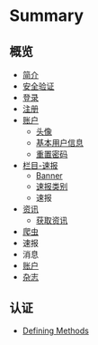 # Summary

## 概览

* [简介](README.md)
* [安全验证](yan-zheng.md)
* [登录](deng-lu.md)
* [注册](zhu-ce.md)
* [账户](zhang-hu.md)
  * [头像](zhang-hu/tou-xiang.md)
  * [基本用户信息](zhang-hu/ji-ben-yong-hu-xin-xi.md)
  * [重置密码](zhang-hu/zhong-zhi-mi-ma.md)
* [栏目-速报](shou-ye.md)
  * [Banner](shou-ye/banner.md)
  * [速报类别](shou-ye/su-bao-lei-bie.md)
  * 速报
* [资讯](zi-xun.md)
  * [获取资讯](zi-xun/huo-qu-zi-xun.md)
* [爬虫](pa-chong.md)
* 速报
* 消息
* [账户](zhang-hu.md)
* [杂志](za-zhi.md)

## 认证

* [Defining Methods](methods.md)

